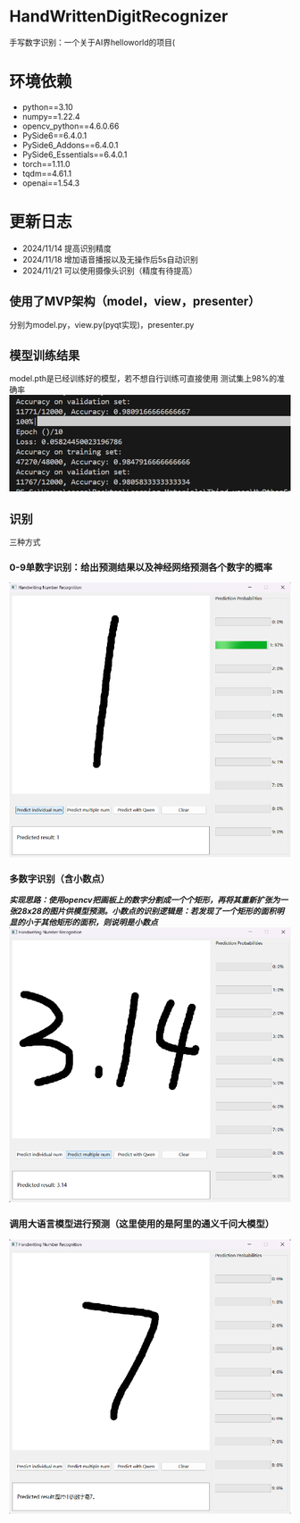 # HandWrittenDigitRecognizer
手写数字识别：一个关于AI界helloworld的项目(
# 环境依赖
+ python==3.10
+ numpy==1.22.4
+ opencv_python==4.6.0.66
+ PySide6==6.4.0.1
+ PySide6_Addons==6.4.0.1
+ PySide6_Essentials==6.4.0.1
+ torch==1.11.0
+ tqdm==4.61.1
+ openai==1.54.3

# 更新日志
+ 2024/11/14 提高识别精度
+ 2024/11/18 增加语音播报以及无操作后5s自动识别
+ 2024/11/21 可以使用摄像头识别（精度有待提高）


## 使用了MVP架构（model，view，presenter）
分别为model.py，view.py(pyqt实现)，presenter.py
## 模型训练结果
model.pth是已经训练好的模型，若不想自行训练可直接使用
测试集上98%的准确率
![image](https://github.com/Ars1027/HandWrittenDigitRecognizer/blob/main/results/%E6%B5%8B%E8%AF%95%E9%9B%86%E7%BB%93%E6%9E%9C.png)
## 识别
三种方式
### 0-9单数字识别：给出预测结果以及神经网络预测各个数字的概率
![image](https://github.com/Ars1027/HandWrittenDigitRecognizer/blob/main/results/%E5%8D%95%E6%95%B0%E5%AD%97%E8%AF%86%E5%88%AB%E7%BB%93%E6%9E%9C.png)
### 多数字识别（含小数点）
**_实现思路：使用opencv把画板上的数字分割成一个个矩形，再将其重新扩张为一张28x28的图片供模型预测。小数点的识别逻辑是：若发现了一个矩形的面积明显的小于其他矩形的面积，则说明是小数点_**
![image](https://github.com/Ars1027/HandWrittenDigitRecognizer/blob/main/results/%E5%A4%9A%E6%95%B0%E5%AD%97%E8%AF%86%E5%88%AB(%E5%B8%A6%E5%B0%8F%E6%95%B0%E7%82%B9).png)
### 调用大语言模型进行预测（这里使用的是阿里的通义千问大模型）
![image](https://github.com/Ars1027/HandWrittenDigitRecognizer/blob/main/results/%E4%BD%BF%E7%94%A8%E5%A4%A7%E8%AF%AD%E8%A8%80%E6%A8%A1%E5%9E%8B%E8%AF%86%E5%88%AB.png)
